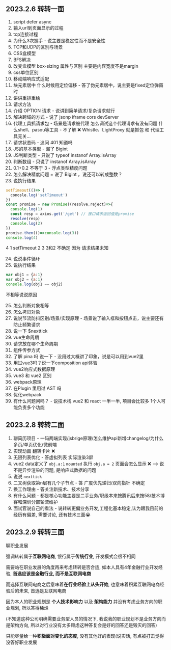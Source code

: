 ## 2023.2.6 转转一面

1. script defer async 
2. 输入url到页面显示的过程
3. tcp连接过程
4. 为什么3次握手 - 说主要是稳定性而不是安全性
5. TCP和UDP的区别与场景
6. CSS盒模型
7. BFS解决
8. 改变盒模型 box-sizing 属性与区别 主要是内容宽度不是margin
9. css单位区别
10. 移动端响应式适配
11. 块元素居中 什么时候用定位偏移 - 答了伪元素居中，说主要是fixed定位弹窗时
12. 讲讲重排重绘
13. 请求方法
14. 介绍 OPTION 请求 - 说讲到简单请求/复杂请求就行
15. 解决跨域的方式 - 说了 jsonp iframe cors devServer
16. 代理工具抓请求包 - 场景是请求被代理 怎么调试这个代理请求有没有问题 什么shell、pasou等工具 - 不了解 ❌
  Whistle、LightProxy 就是抓包 和 代理工具无关...
17. 请求状态码 - 追问 401 知道吗
18. JS的基本类型 - 漏了 Bigint
19. JS判断类型 - 只说了 typeof instanof Array.isArray
20. 判断数组 - 只说了 instanof Array.isArray
21. 0.1+0.2 不等于 3 - 浮点类型精度问题
22. 怎么解决精度问题 = 说了 Bigint ，说还可以转成整数？
23. 说执行结果
```js
setTimeout(()=> {
  conosle.log('setTimeout')
})
const promise = new Promise((resolve,reject)=>{
  console.log(1)
  const resp = axios.get('/get') // 接口请求返回值是promise
  resolve(resp)
  console.log(2)
})
promise.then(()=>console.log(3))
console.log(4)
```
4 1 setTimeout 2  3 
3和2 不确定 因为 请求结果未知

24. 说说事件循环
25. 说执行结果
```js
var obj1 = {a:1}
var obj2 = {a:1}
console.log(obj1 == obj2)
```
不相等说说原因

25. 怎么判断对象相等
26. 怎么拷贝对象
27. 说说节流防抖区别/场景/实现原理 - 场景说了输入框和按钮点击，说主要还有防止频繁请求
28. 说一下 $nexttick
29. vue生命周期
30. 请求放在哪个生命周期
31. 组件传参方式
32. 了解 pina 吗 说一下 - 没用过大概讲了印象，说是可以用到vue2里
33. 用过vue3吗？说一下composition api体验
34. vue2响应式数据原理
35. vue3 和 vue2 区别
36. webpack原理
37. 在Plugin 里用过 AST 吗
38. 优化webpack
39. 有什么问题问吗？ - 说技术栈 vue2 和 react 一半一半, 项目会比较多 1个人可能负责多个功能

## 2023.2.8 转转二面

1. 聊简历项目 - 一码两端实现/jsbrige原理/怎么维护api新增changelog/为什么多页/单页优化/微前端
2. 实现动画 翻转卡片 ❌
3. 无限列表优化 - 答虚拟列表 实际渲染3屏
4. vue2 data定义了 `obj.a:1` `mounted` 执行 `obj.a = 2` 页面会怎么显示 ❌ --> 说不是异步渲染的问题, 是响应式数据的问题
5. 说说 `nexttick`
6. 二叉树获取第n层有几个子节点 - 答 广度优先递归/双向指针 不确定
7. 换工作理由 - 答关注新技术、技术分享
8. 有什么问题 - 都是核心功能主要是二手业务/职级本来按腾讯后来按58/技术博客和深圳分部轮流维护
9. 面试官说自己的看法 - 说转转更偏业务开发,工程化基本稳定,认为跟我目前的经历有偏差, 需要讨论, 还有技术三面😭

## 2023.2.9 转转三面

聊职业发展

强调转转属于**互联网电商**, 银行属于**传统行业**, 开发模式会很不相同

需要站在职业发展的角度再来考虑转转是否合适, 如本人具有4年金融行业开发经验, **首选应该是金融行业, 而不是互联网电商**

而选择互联网电商之后意味着**在行业经验上从头开始**, 也意味着积累互联网电商经验后的未来, 首选是互联网电商

因为本人的职业规划是 **个人技术影响力** 以及 **架构能力** 并没有考虑业务方向的职业规划, 所以答得稀烂

(不知道这种公司明确需要业务型人员的情况下, 我说我的职业规划不是业务方向而是架构方向, 所以对行业没有太多顾虑这种答复会是好的回答还是毁灭的回答)

只能尽量给一种**积极面对变化的态度**, 没有其他好的表现(说实话, 有点被打击觉得没答好职业发展


